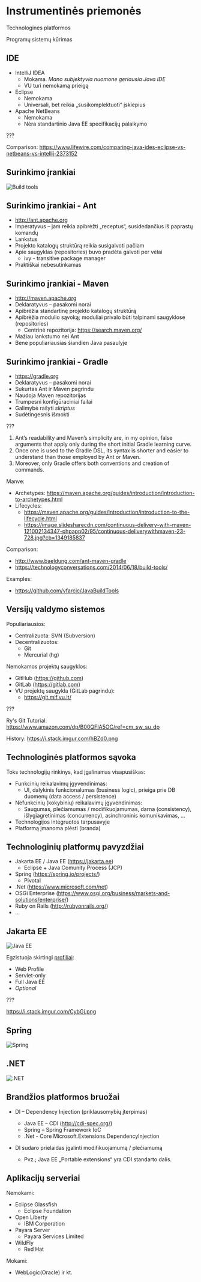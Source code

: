 # Instrumentinės priemonės

Technologinės platformos

Programų sistemų kūrimas

## IDE

- IntelliJ IDEA
  - Mokama. _Mano subjektyvia nuomone geriausia Java IDE_
  - VU turi nemokamą prieigą 
- Eclipse
  - Nemokama
  - Universali, bet reikia „susikomplektuoti“ įskiepius
- Apache NetBeans
  - Nemokama
  - Nėra standartinio Java EE specifikacijų palaikymo

???

Comparison: https://www.lifewire.com/comparing-java-ides-eclipse-vs-netbeans-vs-intellij-2373152

## Surinkimo įrankiai

![Build tools](images/build-tools.png "Build tools")

## Surinkimo įrankiai - Ant

- http://ant.apache.org
- Imperatyvus – jam reikia apibrėžti „receptus“, susidedančius iš paprastų komandų
- Lankstus
- Projekto katalogų struktūrą reikia susigalvoti pačiam
- Apie saugyklas (repositories) buvo pradėta galvoti per vėlai
  - ivy - transitive package manager
- Praktiškai nebesutinkamas

## Surinkimo įrankiai - Maven 

- http://maven.apache.org
- Deklaratyvus – pasakomi norai
- Apibrėžia standartinę projekto katalogų struktūrą
- Apibrėžia modulio sąvoką; moduliai privalo būti talpinami saugyklose (repositories)
  - Centrinė repozitorija: https://search.maven.org/
- Mažiau lankstumo nei Ant
- Bene populiariausias šiandien Java pasaulyje

## Surinkimo įrankiai - Gradle 

- https://gradle.org
- Deklaratyvus – pasakomi norai
- Sukurtas Ant ir Maven pagrindu
- Naudoja Maven repozitorijas
- Trumpesni konfigūraciniai failai
- Galimybė rašyti _skriptus_
- Sudėtingesnis išmokti

???

1. Ant’s readability and Maven’s simplicity are, in my opinion, false arguments that apply only during the short initial Gradle learning curve. 
2. Once one is used to the Gradle DSL, its syntax is shorter and easier to understand than those employed by Ant or Maven. 
3. Moreover, only Gradle offers both conventions and creation of commands. 

Manve:
- Archetypes: https://maven.apache.org/guides/introduction/introduction-to-archetypes.html
- Lifecycles:
    - https://maven.apache.org/guides/introduction/introduction-to-the-lifecycle.html
    - https://image.slidesharecdn.com/continuous-delivery-with-maven-121002134347-phpapp02/95/continuous-deliverywithmaven-23-728.jpg?cb=1349185837

Comparison:

- http://www.baeldung.com/ant-maven-gradle
- https://technologyconversations.com/2014/06/18/build-tools/

Examples:
- https://github.com/vfarcic/JavaBuildTools

## Versijų valdymo sistemos

Populiariausios:
- Centralizuota: SVN (Subversion)
- Decentralizuotos: 
  - Git
  - Mercurial (hg)

Nemokamos projektų saugyklos:

- GitHub (https://github.com)
- GitLab (https://gitlab.com)
- VU projektų saugykla (GitLab pagrindu):
  - https://git.mif.vu.lt/ 

???

Ry's Git Tutorial: https://www.amazon.com/dp/B00QFIA5OC/ref=cm_sw_su_dp

History: https://i.stack.imgur.com/hBZd0.png

## Technologinės platformos sąvoka

Toks technologijų rinkinys, kad įgalinamas visapusiškas: 
- Funkcinių reikalavimų įgyvendinimas:
  - UI, dalykinis funkcionalumas (business logic), prieiga prie DB duomenų (data access / persistence)
- Nefunkcinių (kokybinių) reikalavimų įgyvendinimas:
  - Saugumas, plečiamumas / modifikuojamumas, darna (consistency), išlygiagretinimas (concurrency), asinchroninis komunikavimas, ...
- Technologijos integruotos tarpusavyje
- Platformą įmanoma plėsti (branda)

## Technologinių platformų pavyzdžiai

- Jakarta EE / Java EE (https://jakarta.ee)
  - Eclipse + Java Comunity Process (JCP)
- Spring (https://spring.io/projects/) 
  - Pivotal
- .Net (https://www.microsoft.com/net) 
- OSGi Enterprise (https://www.osgi.org/business/markets-and-solutions/enterprise/)
- Ruby on Rails (http://rubyonrails.org/)
- ... 

## Jakarta EE 

![Java EE](images/java-ee-8.png "Java EE")

Egzistuoja skirtingi [profiliai](https://i.stack.imgur.com/CybGj.png):

- Web Profile
- Servlet-only
- Full Java EE
- _Optional_

???

https://i.stack.imgur.com/CybGj.png

## Spring

![Spring](images/spring.png "Spring")

## .NET

![.NET](images/net.png ".NET")

## Brandžios platformos bruožai

- DI – Dependency Injection (priklausomybių įterpimas)
  - Java EE – CDI (http://cdi-spec.org/) 
  - Spring – Spring Framework IoC
  - .Net - Core Microsoft.Extensions.DependencyInjection

- DI sudaro prielaidas įgalinti modifikuojamumą / plečiamumą
  - Pvz.; Java EE „Portable extensions“ yra CDI standarto dalis.

## Aplikacijų serveriai 

Nemokami:

- Eclipse Glassfish
  - Eclipse Foundation
- Open Liberty
  - IBM Corporation
- Payara Server
  - Payara Services Limited
- WildFly
  - Red Hat

Mokami:

- WebLogic(Oracle) ir kt.


